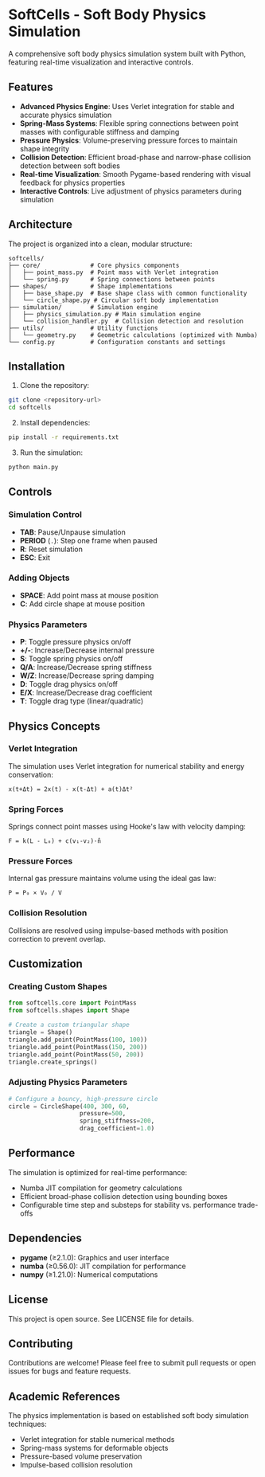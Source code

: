 # SoftCells - Soft Body Physics Simulation

A comprehensive soft body physics simulation system built with Python, featuring real-time visualization and interactive controls.

## Features

- **Advanced Physics Engine**: Uses Verlet integration for stable and accurate physics simulation
- **Spring-Mass Systems**: Flexible spring connections between point masses with configurable stiffness and damping
- **Pressure Physics**: Volume-preserving pressure forces to maintain shape integrity
- **Collision Detection**: Efficient broad-phase and narrow-phase collision detection between soft bodies
- **Real-time Visualization**: Smooth Pygame-based rendering with visual feedback for physics properties
- **Interactive Controls**: Live adjustment of physics parameters during simulation

## Architecture

The project is organized into a clean, modular structure:

```
softcells/
├── core/              # Core physics components
│   ├── point_mass.py  # Point mass with Verlet integration
│   └── spring.py      # Spring connections between points
├── shapes/            # Shape implementations
│   ├── base_shape.py  # Base shape class with common functionality
│   └── circle_shape.py # Circular soft body implementation
├── simulation/        # Simulation engine
│   ├── physics_simulation.py # Main simulation engine
│   └── collision_handler.py  # Collision detection and resolution
├── utils/             # Utility functions
│   └── geometry.py    # Geometric calculations (optimized with Numba)
└── config.py          # Configuration constants and settings
```

## Installation

1. Clone the repository:
```bash
git clone <repository-url>
cd softcells
```

2. Install dependencies:
```bash
pip install -r requirements.txt
```

3. Run the simulation:
```bash
python main.py
```

## Controls

### Simulation Control
- **TAB**: Pause/Unpause simulation
- **PERIOD** (`.`): Step one frame when paused
- **R**: Reset simulation
- **ESC**: Exit

### Adding Objects
- **SPACE**: Add point mass at mouse position
- **C**: Add circle shape at mouse position

### Physics Parameters
- **P**: Toggle pressure physics on/off
- **+/-**: Increase/Decrease internal pressure
- **S**: Toggle spring physics on/off
- **Q/A**: Increase/Decrease spring stiffness
- **W/Z**: Increase/Decrease spring damping
- **D**: Toggle drag physics on/off
- **E/X**: Increase/Decrease drag coefficient
- **T**: Toggle drag type (linear/quadratic)

## Physics Concepts

### Verlet Integration
The simulation uses Verlet integration for numerical stability and energy conservation:
```
x(t+Δt) = 2x(t) - x(t-Δt) + a(t)Δt²
```

### Spring Forces
Springs connect point masses using Hooke's law with velocity damping:
```
F = k(L - L₀) + c(v₁-v₂)·n̂
```

### Pressure Forces
Internal gas pressure maintains volume using the ideal gas law:
```
P = P₀ × V₀ / V
```

### Collision Resolution
Collisions are resolved using impulse-based methods with position correction to prevent overlap.

## Customization

### Creating Custom Shapes
```python
from softcells.core import PointMass
from softcells.shapes import Shape

# Create a custom triangular shape
triangle = Shape()
triangle.add_point(PointMass(100, 100))
triangle.add_point(PointMass(150, 200))
triangle.add_point(PointMass(50, 200))
triangle.create_springs()
```

### Adjusting Physics Parameters
```python
# Configure a bouncy, high-pressure circle
circle = CircleShape(400, 300, 60, 
                    pressure=500,
                    spring_stiffness=200,
                    drag_coefficient=1.0)
```

## Performance

The simulation is optimized for real-time performance:
- Numba JIT compilation for geometry calculations
- Efficient broad-phase collision detection using bounding boxes
- Configurable time step and substeps for stability vs. performance trade-offs

## Dependencies

- **pygame** (≥2.1.0): Graphics and user interface
- **numba** (≥0.56.0): JIT compilation for performance
- **numpy** (≥1.21.0): Numerical computations

## License

This project is open source. See LICENSE file for details.

## Contributing

Contributions are welcome! Please feel free to submit pull requests or open issues for bugs and feature requests.

## Academic References

The physics implementation is based on established soft body simulation techniques:
- Verlet integration for stable numerical methods
- Spring-mass systems for deformable objects
- Pressure-based volume preservation
- Impulse-based collision resolution 